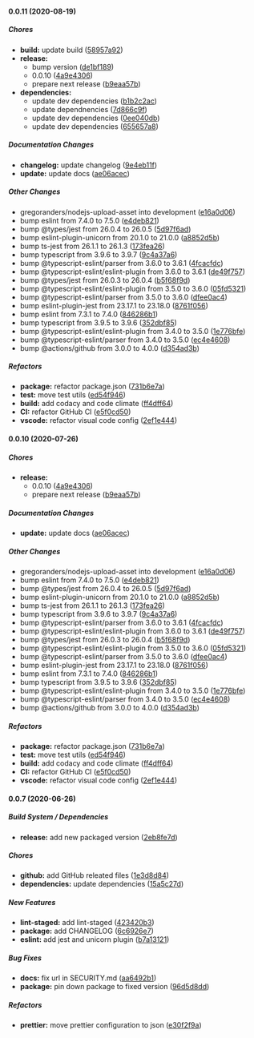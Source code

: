 #### 0.0.11 (2020-08-19)

##### Chores

- **build:** update build ([58957a92](https://github.com/gregoranders/nodejs-upload-asset/commit/58957a9248d615f5eb7a4922c9d0da5d6ede96e6))
- **release:**
  - bump version ([de1bf189](https://github.com/gregoranders/nodejs-upload-asset/commit/de1bf1899634016faad605c79a139b99ef757659))
  - 0.0.10 ([4a9e4306](https://github.com/gregoranders/nodejs-upload-asset/commit/4a9e43069d8ec9a17f055ef8c6ed8c8f6275c568))
  - prepare next release ([b9eaa57b](https://github.com/gregoranders/nodejs-upload-asset/commit/b9eaa57bfe428352d3041bbd2a7f3a250c409290))
- **dependencies:**
  - update dev dependencies ([b1b2c2ac](https://github.com/gregoranders/nodejs-upload-asset/commit/b1b2c2aca2fa6f9425b59171a0d75f02d2bb2809))
  - update dependnencies ([7d866c9f](https://github.com/gregoranders/nodejs-upload-asset/commit/7d866c9f4b88f132e596c800650e9525c2d42748))
  - update dev dependencies ([0ee040db](https://github.com/gregoranders/nodejs-upload-asset/commit/0ee040db89f7a99a4454b5e3050518f886dfa40d))
  - update dev dependencies ([655657a8](https://github.com/gregoranders/nodejs-upload-asset/commit/655657a8bdaa8bdbc2679d0d8c8d9176411009bc))

##### Documentation Changes

- **changelog:** update changelog ([9e4eb11f](https://github.com/gregoranders/nodejs-upload-asset/commit/9e4eb11faaeee0cce966edea7505bb1a5e096bd7))
- **update:** update docs ([ae06acec](https://github.com/gregoranders/nodejs-upload-asset/commit/ae06acec5f3bd5e9947dc2215191403621d21dad))

##### Other Changes

- gregoranders/nodejs-upload-asset into development ([e16a0d06](https://github.com/gregoranders/nodejs-upload-asset/commit/e16a0d064f9058dedf6f78af16289ee7cfd19778))
- bump eslint from 7.4.0 to 7.5.0 ([e4deb821](https://github.com/gregoranders/nodejs-upload-asset/commit/e4deb82128627c6f773a9e6bd44226b304fa1f00))
- bump @types/jest from 26.0.4 to 26.0.5 ([5d97f6ad](https://github.com/gregoranders/nodejs-upload-asset/commit/5d97f6ad53f3be24fb98704ee74b564df1779139))
- bump eslint-plugin-unicorn from 20.1.0 to 21.0.0 ([a8852d5b](https://github.com/gregoranders/nodejs-upload-asset/commit/a8852d5b6e96088871ca1430b177b40355eaf48c))
- bump ts-jest from 26.1.1 to 26.1.3 ([173fea26](https://github.com/gregoranders/nodejs-upload-asset/commit/173fea26a4940bd6b9101ddae64b8b3eac533fcf))
- bump typescript from 3.9.6 to 3.9.7 ([9c4a37a6](https://github.com/gregoranders/nodejs-upload-asset/commit/9c4a37a6059440f317a54ea0af23a35503b72526))
- bump @typescript-eslint/parser from 3.6.0 to 3.6.1 ([4fcacfdc](https://github.com/gregoranders/nodejs-upload-asset/commit/4fcacfdc93c9048b589bcbe0f30a953ed6c65796))
- bump @typescript-eslint/eslint-plugin from 3.6.0 to 3.6.1 ([de49f757](https://github.com/gregoranders/nodejs-upload-asset/commit/de49f757019a7151e67085739f80a9e03a187e2f))
- bump @types/jest from 26.0.3 to 26.0.4 ([b5f68f9d](https://github.com/gregoranders/nodejs-upload-asset/commit/b5f68f9daaecadfe12a34f81ff0d68b1a290fb57))
- bump @typescript-eslint/eslint-plugin from 3.5.0 to 3.6.0 ([05fd5321](https://github.com/gregoranders/nodejs-upload-asset/commit/05fd53213ba81d47ed8b9be1384d5ac971cc7e10))
- bump @typescript-eslint/parser from 3.5.0 to 3.6.0 ([dfee0ac4](https://github.com/gregoranders/nodejs-upload-asset/commit/dfee0ac4232e067f68cc594186a8528ab45ec759))
- bump eslint-plugin-jest from 23.17.1 to 23.18.0 ([8761f056](https://github.com/gregoranders/nodejs-upload-asset/commit/8761f056ab5190c8555ebedcb1562d4e886f671e))
- bump eslint from 7.3.1 to 7.4.0 ([846286b1](https://github.com/gregoranders/nodejs-upload-asset/commit/846286b1d716d7b698d4a41627764e48d1fbce7a))
- bump typescript from 3.9.5 to 3.9.6 ([352dbf85](https://github.com/gregoranders/nodejs-upload-asset/commit/352dbf8515be389ba142451cf056d4fffb990e14))
- bump @typescript-eslint/eslint-plugin from 3.4.0 to 3.5.0 ([1e776bfe](https://github.com/gregoranders/nodejs-upload-asset/commit/1e776bfe6cc1743d1edf462a32ad68023678fede))
- bump @typescript-eslint/parser from 3.4.0 to 3.5.0 ([ec4e4608](https://github.com/gregoranders/nodejs-upload-asset/commit/ec4e4608e0275d9b4649b9acf142f956ed63748e))
- bump @actions/github from 3.0.0 to 4.0.0 ([d354ad3b](https://github.com/gregoranders/nodejs-upload-asset/commit/d354ad3b96809d97fce70d0dd7f0d41734e0653c))

##### Refactors

- **package:** refactor package.json ([731b6e7a](https://github.com/gregoranders/nodejs-upload-asset/commit/731b6e7aaeaac36163b8584131273c00d111a585))
- **test:** move test utils ([ed54f946](https://github.com/gregoranders/nodejs-upload-asset/commit/ed54f94613182eec16f0d494dcf552bd1e84e4fe))
- **build:** add codacy and code climate ([ff4dff64](https://github.com/gregoranders/nodejs-upload-asset/commit/ff4dff6402d2c33f33e9820093b156a4d8690d58))
- **CI:** refactor GitHub CI ([e5f0cd50](https://github.com/gregoranders/nodejs-upload-asset/commit/e5f0cd50361b1db22fece2f45e83ef471e1d97d9))
- **vscode:** refactor visual code config ([2ef1e444](https://github.com/gregoranders/nodejs-upload-asset/commit/2ef1e4444ae2aee1ee71fad9de6502c08f732a18))

#### 0.0.10 (2020-07-26)

##### Chores

- **release:**
  - 0.0.10 ([4a9e4306](https://github.com/gregoranders/nodejs-upload-asset/commit/4a9e43069d8ec9a17f055ef8c6ed8c8f6275c568))
  - prepare next release ([b9eaa57b](https://github.com/gregoranders/nodejs-upload-asset/commit/b9eaa57bfe428352d3041bbd2a7f3a250c409290))

##### Documentation Changes

- **update:** update docs ([ae06acec](https://github.com/gregoranders/nodejs-upload-asset/commit/ae06acec5f3bd5e9947dc2215191403621d21dad))

##### Other Changes

- gregoranders/nodejs-upload-asset into development ([e16a0d06](https://github.com/gregoranders/nodejs-upload-asset/commit/e16a0d064f9058dedf6f78af16289ee7cfd19778))
- bump eslint from 7.4.0 to 7.5.0 ([e4deb821](https://github.com/gregoranders/nodejs-upload-asset/commit/e4deb82128627c6f773a9e6bd44226b304fa1f00))
- bump @types/jest from 26.0.4 to 26.0.5 ([5d97f6ad](https://github.com/gregoranders/nodejs-upload-asset/commit/5d97f6ad53f3be24fb98704ee74b564df1779139))
- bump eslint-plugin-unicorn from 20.1.0 to 21.0.0 ([a8852d5b](https://github.com/gregoranders/nodejs-upload-asset/commit/a8852d5b6e96088871ca1430b177b40355eaf48c))
- bump ts-jest from 26.1.1 to 26.1.3 ([173fea26](https://github.com/gregoranders/nodejs-upload-asset/commit/173fea26a4940bd6b9101ddae64b8b3eac533fcf))
- bump typescript from 3.9.6 to 3.9.7 ([9c4a37a6](https://github.com/gregoranders/nodejs-upload-asset/commit/9c4a37a6059440f317a54ea0af23a35503b72526))
- bump @typescript-eslint/parser from 3.6.0 to 3.6.1 ([4fcacfdc](https://github.com/gregoranders/nodejs-upload-asset/commit/4fcacfdc93c9048b589bcbe0f30a953ed6c65796))
- bump @typescript-eslint/eslint-plugin from 3.6.0 to 3.6.1 ([de49f757](https://github.com/gregoranders/nodejs-upload-asset/commit/de49f757019a7151e67085739f80a9e03a187e2f))
- bump @types/jest from 26.0.3 to 26.0.4 ([b5f68f9d](https://github.com/gregoranders/nodejs-upload-asset/commit/b5f68f9daaecadfe12a34f81ff0d68b1a290fb57))
- bump @typescript-eslint/eslint-plugin from 3.5.0 to 3.6.0 ([05fd5321](https://github.com/gregoranders/nodejs-upload-asset/commit/05fd53213ba81d47ed8b9be1384d5ac971cc7e10))
- bump @typescript-eslint/parser from 3.5.0 to 3.6.0 ([dfee0ac4](https://github.com/gregoranders/nodejs-upload-asset/commit/dfee0ac4232e067f68cc594186a8528ab45ec759))
- bump eslint-plugin-jest from 23.17.1 to 23.18.0 ([8761f056](https://github.com/gregoranders/nodejs-upload-asset/commit/8761f056ab5190c8555ebedcb1562d4e886f671e))
- bump eslint from 7.3.1 to 7.4.0 ([846286b1](https://github.com/gregoranders/nodejs-upload-asset/commit/846286b1d716d7b698d4a41627764e48d1fbce7a))
- bump typescript from 3.9.5 to 3.9.6 ([352dbf85](https://github.com/gregoranders/nodejs-upload-asset/commit/352dbf8515be389ba142451cf056d4fffb990e14))
- bump @typescript-eslint/eslint-plugin from 3.4.0 to 3.5.0 ([1e776bfe](https://github.com/gregoranders/nodejs-upload-asset/commit/1e776bfe6cc1743d1edf462a32ad68023678fede))
- bump @typescript-eslint/parser from 3.4.0 to 3.5.0 ([ec4e4608](https://github.com/gregoranders/nodejs-upload-asset/commit/ec4e4608e0275d9b4649b9acf142f956ed63748e))
- bump @actions/github from 3.0.0 to 4.0.0 ([d354ad3b](https://github.com/gregoranders/nodejs-upload-asset/commit/d354ad3b96809d97fce70d0dd7f0d41734e0653c))

##### Refactors

- **package:** refactor package.json ([731b6e7a](https://github.com/gregoranders/nodejs-upload-asset/commit/731b6e7aaeaac36163b8584131273c00d111a585))
- **test:** move test utils ([ed54f946](https://github.com/gregoranders/nodejs-upload-asset/commit/ed54f94613182eec16f0d494dcf552bd1e84e4fe))
- **build:** add codacy and code climate ([ff4dff64](https://github.com/gregoranders/nodejs-upload-asset/commit/ff4dff6402d2c33f33e9820093b156a4d8690d58))
- **CI:** refactor GitHub CI ([e5f0cd50](https://github.com/gregoranders/nodejs-upload-asset/commit/e5f0cd50361b1db22fece2f45e83ef471e1d97d9))
- **vscode:** refactor visual code config ([2ef1e444](https://github.com/gregoranders/nodejs-upload-asset/commit/2ef1e4444ae2aee1ee71fad9de6502c08f732a18))

#### 0.0.7 (2020-06-26)

##### Build System / Dependencies

- **release:** add new packaged version ([2eb8fe7d](https://github.com/gregoranders/nodejs-upload-asset/commit/2eb8fe7d5576be30b07c91c4890b485958e58d2e))

##### Chores

- **github:** add GitHub releated files ([1e3d8d84](https://github.com/gregoranders/nodejs-upload-asset/commit/1e3d8d84a9d499cba7c4666059e40397aba259ab))
- **dependencies:** update dependencies ([15a5c27d](https://github.com/gregoranders/nodejs-upload-asset/commit/15a5c27d5061164039b8743eb1c303e38666c3bc))

##### New Features

- **lint-staged:** add lint-staged ([423420b3](https://github.com/gregoranders/nodejs-upload-asset/commit/423420b3895cb1dc0a9a44b3198d63946cb53522))
- **package:** add CHANGELOG ([6c6926e7](https://github.com/gregoranders/nodejs-upload-asset/commit/6c6926e7816773ee5bef2e17abe7bd3b05334acd))
- **eslint:** add jest and unicorn plugin ([b7a13121](https://github.com/gregoranders/nodejs-upload-asset/commit/b7a13121cbe0abda8feb61ab272a4fd19db942c3))

##### Bug Fixes

- **docs:** fix url in SECURITY.md ([aa6492b1](https://github.com/gregoranders/nodejs-upload-asset/commit/aa6492b1ca5a9d5627add56766efae15bda60d1d))
- **package:** pin down package to fixed version ([96d5d8dd](https://github.com/gregoranders/nodejs-upload-asset/commit/96d5d8ddfecce9aaf84ba3b8d022cbfa46de56fd))

##### Refactors

- **prettier:** move prettier configuration to json ([e30f2f9a](https://github.com/gregoranders/nodejs-upload-asset/commit/e30f2f9a0c508b772bdd234d482ea8a50512f3ae))
